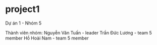# project1
Dự án 1 - Nhóm 5

Thành viên nhóm:
      Nguyễn Văn Tuấn - leader
      Trần Đức Lương - team 5 member
      Hồ Hoài Nam - team 5 member
